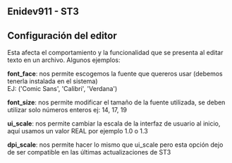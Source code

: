 ## Enidev911 - ST3


## Configuración del editor  
Esta afecta  el comportamiento y la funcionalidad que se presenta al editar texto en un archivo. Algunos ejemplos:

**font_face**: nos permite escogemos la fuente que quereros usar (debemos tenerla instalada en el sistema)  
EJ: ('Comic Sans', 'Calibri', 'Verdana')

**font_size**: nos permite modificar el tamaño de la fuente utilizada, se deben utilizar solo números enteros ej: 14, 17, 19

**ui_scale**: nos permite cambiar la escala de la interfaz de usuario al inicio, aquí usamos un valor REAL por ejemplo 1.0 o 1.3

**dpi_scale**: nos permite hacer lo mismo que ui_scale pero esta opción dejo de ser compatible en las últimas actualizaciones de ST3

